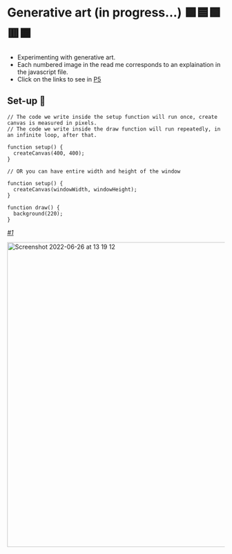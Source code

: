 # Generative art (in progress...) 🟪🟦🟩🟥🟧
* Experimenting with generative art. 
* Each numbered image in the read me corresponds to an explaination in the javascript file. 
* Click on the links to see in [P5](https://p5js.org/get-started/)

## Set-up 🌄
```
// The code we write inside the setup function will run once, create canvas is measured in pixels.
// The code we write inside the draw function will run repeatedly, in an infinite loop, after that.

function setup() {
  createCanvas(400, 400);
}

// OR you can have entire width and height of the window

function setup() {
  createCanvas(windowWidth, windowHeight);
}

function draw() {
  background(220);
}
```

*[#1](https://editor.p5js.org/miahbates/sketches/BZYvtzXR5)*

<img width="706" alt="Screenshot 2022-06-26 at 13 19 12" src="https://user-images.githubusercontent.com/78933903/175813824-d4ca6082-7c5a-4031-a95b-671955254780.png">
